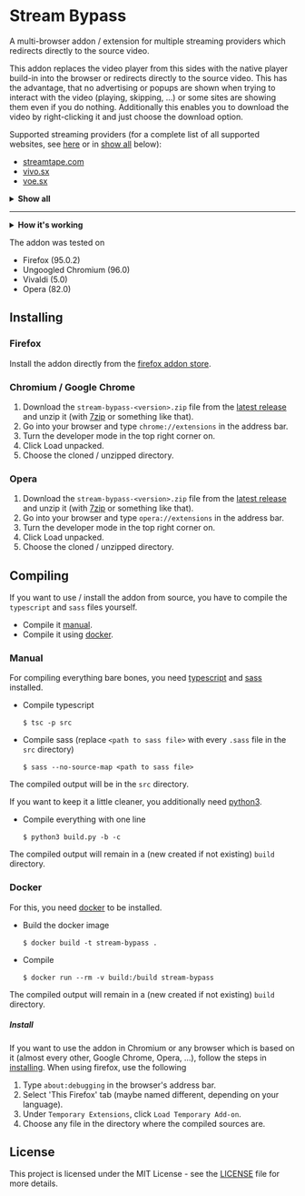 # Stream Bypass

A multi-browser addon / extension for multiple streaming providers which redirects directly to the source video.

This addon replaces the video player from this sides with the native player build-in into the browser or redirects directly to the source video.
This has the advantage, that no advertising or popups are shown when trying to interact with the video (playing, skipping, ...) or some sites are showing them even if you do nothing.
Additionally this enables you to download the video by right-clicking it and just choose the download option.

Supported streaming providers (for a complete list of all supported websites, see [here](SUPPORTED) or in [show all](#all-supported-websites) below):
- [streamtape.com](https://streamtape.com)
- [vivo.sx](https://vivo.sx)
- [voe.sx](https://voe.sx)

<details id="all-supported-websites">
    <summary><b>Show all</b></summary>
    <ul>
		<li><a href="https://evoload.io">evoload.io</a></li>
		<li><a href="https://mcloud.to">mcloud.to</a></li>
		<li><a href="https://mixdrop.co">mixdrop.co</a></li>
		<li><a href="https://streamtape.com">streamtape.com</a></li>
		<li><a href="https://streamzz.to">streamzz.to</a></li>
		<li><a href="https://thevideome.com">thevideome.com</a></li>
		<li><a href="https://upstream.to">upstream.to</a></li>
		<li><a href="https://vidlox.me">vidlox.me</a></li>
		<li><a href="https://vidstream.pro">vidstream.pro</a></li>
		<li><a href="https://vidoza.net">vidoza.net</a></li>
		<li><a href="https://vivo.st">vivo.st</a></li>
		<li><a href="https://vivo.sx">vivo.sx</a></li>
		<li><a href="https://voe.sx">voe.sx</a></li>
		<li><a href="https://vupload.com">vupload.com</a></li></ul>
</details>

---

<details id="example">
    <summary><b>How it's working</b></summary>
    <img src="example.gif" alt="">
</details>

The addon was tested on
- Firefox (95.0.2)
- Ungoogled Chromium (96.0)
- Vivaldi (5.0)
- Opera (82.0)

## Installing

### Firefox

Install the addon directly from the [firefox addon store](https://addons.mozilla.org/de/firefox/addon/stream-bypass/).

### Chromium / Google Chrome

1. Download the `stream-bypass-<version>.zip` file from the [latest release](https://github.com/ByteDream/stream-bypass/releases/latest) and unzip it (with [7zip](https://www.7-zip.org/) or something like that).
2. Go into your browser and type `chrome://extensions` in the address bar.
3. Turn the developer mode in the top right corner on.
4. Click Load unpacked.
5. Choose the cloned / unzipped directory.

### Opera

1. Download the `stream-bypass-<version>.zip` file from the [latest release](https://github.com/ByteDream/stream-bypass/releases/latest) and unzip it (with [7zip](https://www.7-zip.org/) or something like that).
2. Go into your browser and type `opera://extensions` in the address bar.
3. Turn the developer mode in the top right corner on.
4. Click Load unpacked.
5. Choose the cloned / unzipped directory.

## Compiling

If you want to use / install the addon from source, you have to compile the `typescript` and `sass` files yourself.
- Compile it [manual](#manual).
- Compile it using [docker](#docker).

### Manual

For compiling everything bare bones, you need [typescript](https://www.typescriptlang.org/) and [sass](https://sass-lang.com/) installed.
- Compile typescript
  ```
  $ tsc -p src
  ```
- Compile sass (replace `<path to sass file>` with every `.sass` file in the `src` directory)
  ```
  $ sass --no-source-map <path to sass file>
  ```
The compiled output will be in the `src` directory.

If you want to keep it a little cleaner, you additionally need [python3](https://www.python.org).
- Compile everything with one line
  ```
  $ python3 build.py -b -c
  ```
The compiled output will remain in a (new created if not existing) `build` directory.

### Docker

For this, you need [docker](https://www.docker.com/) to be installed.
- Build the docker image
  ```
  $ docker build -t stream-bypass .
  ```
- Compile
  ```
  $ docker run --rm -v build:/build stream-bypass
  ```
The compiled output will remain in a (new created if not existing) `build` directory.

##### Install

If you want to use the addon in Chromium or any browser which is based on it (almost every other, Google Chrome, Opera, ...), follow the steps in [installing](#installing).
When using firefox, use the following
1. Type `about:debugging` in the browser's address bar.
2. Select 'This Firefox' tab (maybe named different, depending on your language).
3. Under `Temporary Extensions`, click `Load Temporary Add-on`.
4. Choose any file in the directory where the compiled sources are.

## License

This project is licensed under the MIT License - see the [LICENSE](LICENSE) file for more details.
